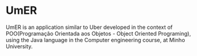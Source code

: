 # UmER
UmER is an application similar to Uber developed in the context of POO(Programação Orientada aos Objetos - Object Oriented Programing), using the Java language in the Computer engineering course, at Minho University.
